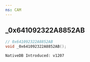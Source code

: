```yaml
---
ns: CAM
---
```

## _0x641092322A8852AB

```c
// 0x641092322A8852AB
void _0x641092322A8852AB();
```

```
NativeDB Introduced: v1207
```

